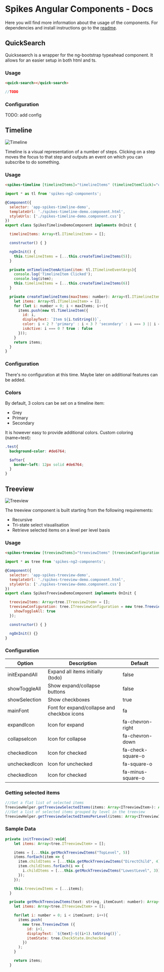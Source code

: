 # Spikes Angular Components - Docs

Here you will find more information about the usage of the components.
For dependencies and install instructions go to the [readme](https://github.com/SpikesBE/AngularComponents).

## QuickSearch

Quickseaerch is a wrapper for the ng-bootstrap typeahead component.
It allows for an easier setup in both html and ts.

### Usage

```html
<quick-search></quick-search>
```

```js
//TODO
```

### Configuration

TODO: add config

## Timeline

![Timeline](/AngularComponents/img/SpikesTimeline.png "Timeline Sample")

Timeline is a visual representation of a number of steps.
Clicking on a step moves the focus to that step and outputs an event on which you can subscribe to do something.

### Usage

```html
<spikes-timeline [timelineItems]="timelineItems" (timelineItemClick)="onTimelineItemAction($event)"></spikes-timeline>
```

```js
import * as tl from 'spikes-ng2-components';

@Component({
  selector: 'app-spikes-timeline-demo',
  templateUrl: './spikes-timeline-demo.component.html',
  styleUrls: ['./spikes-timeline-demo.component.css']
})
export class SpikesTimelineDemoComponent implements OnInit {

  timelineItems: Array<tl.ITimelineItem> = [];

  constructor() { }

  ngOnInit() {
    this.timelineItems = [...this.createTimelineItems(5)];
  }

  private onTimelineItemAction(item: tl.ITimelineEventArgs){
    console.log('TimelineItem Clicked');
    console.log(item);
    this.timelineItems = [...this.createTimelineItems(6)]
  }

  private createTimelineItems(maxItems: number): Array<tl.ITimelineItem>{
    let items: Array<tl.ITimelineItem> = [];
    for (let i: number = 0; i < maxItems; i++){
      items.push(new tl.TimelineItem({
        id: i,
        displayText: `Item ${i.toString()}`,
        color: i < 2 ? 'primary' : i < 3 ? 'secondary' : i === 3 || i === 5 ? 'test' : 'grey',
        isActive: i === 0 ? true : false
      }));
    }
    return items;
  }
}
```

### Configuration

There's no configuration at this time.
Maybe later on additional features can be added.

### Colors

By default, 3 colors can be set on a timeline item:
* Grey
* Primary
* Secondary

It is however easy to provide additional colors.
Custom coloring (name=test):

```scss
.test{
  background-color: #de6764;

  $after{
    border-left: 12px solid #de6764;
  }
}
```

## Treeview

![Treeview](/AngularComponents/img/SpikesTreeview.png "Treeview Sample")

The treeview component is built starting from the following requirements:
* Recursive
* Tri-state select visualisation
* Retrieve selected items on a level per level basis

### Usage

```html
<spikes-treeview [treeviewItems]="treeviewItems" [treeviewConfiguration]="treeviewConfiguration"></spikes-treeview>
```

```js
import * as tree from 'spikes-ng2-components';

@Component({
  selector: 'app-spikes-treeview-demo',
  templateUrl: './spikes-treeview-demo.component.html',
  styleUrls: ['./spikes-treeview-demo.component.css']
})
export class SpikesTreeviewDemoComponent implements OnInit {

  treeviewItems: Array<tree.ITreeviewItem> = [];
  treeviewConfiguration: tree.ITreeviewConfiguration = new tree.TreeviewConfiguration({
    showToggleAll: true
  });

  constructor() { }

  ngOnInit() {}
}
```
### Configuration

|Option|Description|Default|
|---|---|---|
|initExpandAll|Expand all items initially (todo)|false|
|showToggleAll|Show expand/collapse buttons|false|
|showSelection|Show checkboxes|true|
|mainFont|Font for expand/collapse and checkbox icons|fa|
|expandIcon|Icon for expand|fa-chevron-right|
|collapseIcon|Icon for collapse|fa-chevron-down|
|checkedIcon|Icon for checked|fa-check-square-o|
|uncheckedIcon|Icon for unchecked|fa-square-o|
|checkedIcon|Icon for checked|fa-minus-square-o|

### Getting selected items
```js
///Get a flat list of selected items
TreeviewHelper.getTreeviewSelectedItems(items: Array<ITreeviewItem>): Array<ITreeviewItem>
///Get a list of selected items grouped by level in the treeview
TreeviewHelper.getTreeviewSelectedItemsPerLevel(items: Array<ITreeviewItem>): Array<ITreeviewLevel>
```

### Sample Data

```js
private initTreeview():void{
    let items: Array<tree.ITreeviewItem> = [];

    items = [...this.getMockTreeviewItems("TopLevel", 5)]
    items.forEach(item => {
      item.childItems = [...this.getMockTreeviewItems("DirectChild", 4)];
      item.childItems.forEach(i => {
        i.childItems = [...this.getMockTreeviewItems("LowestLevel", 3)];
      });
    });

    this.treeviewItems = [...items];
  }

  private getMockTreeviewItems(text: string, itemCount: number): Array<tree.ITreeviewItem>{
    let items: Array<tree.ITreeviewItem> = [];

    for(let i: number = 0; i < itemCount; i++){
      items.push(
        new tree.TreeviewItem ({
          id: i+1,
          displayText: `${text}-${(i+1).toString()}`,
          itemState: tree.CheckState.Unchecked
        })
      );
    }

    return items;
  }
```

